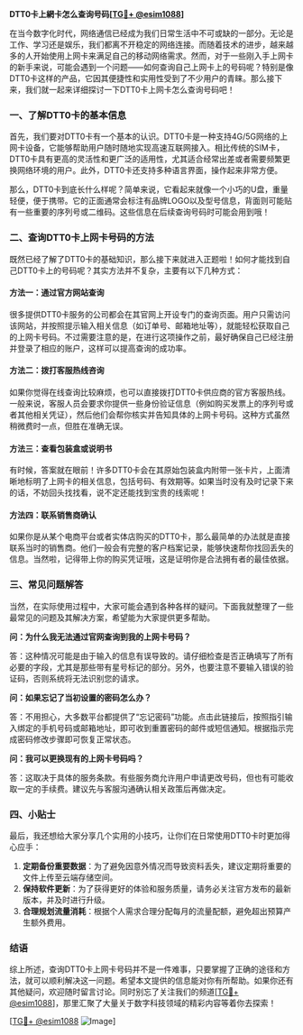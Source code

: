 **DTT0卡上網卡怎么查询号码[[TG💪+ @esim1088](https://t.me/s/esim1088)]**

在当今数字化时代，网络通信已经成为我们日常生活中不可或缺的一部分。无论是工作、学习还是娱乐，我们都离不开稳定的网络连接。而随着技术的进步，越来越多的人开始使用上网卡来满足自己的移动网络需求。然而，对于一些刚入手上网卡的新手来说，可能会遇到一个问题——如何查询自己上网卡上的号码呢？特别是像DTT0卡这样的产品，它因其便捷性和实用性受到了不少用户的青睐。那么接下来，我们就一起来详细探讨一下DTT0卡上网卡怎么查询号码吧！

### 一、了解DTT0卡的基本信息

首先，我们要对DTT0卡有一个基本的认识。DTT0卡是一种支持4G/5G网络的上网卡设备，它能够帮助用户随时随地实现高速互联网接入。相比传统的SIM卡，DTT0卡具有更高的灵活性和更广泛的适用性，尤其适合经常出差或者需要频繁更换网络环境的用户。此外，DTT0卡还支持多种语言界面，操作起来非常方便。

那么，DTT0卡到底长什么样呢？简单来说，它看起来就像一个小巧的U盘，重量轻便，便于携带。它的正面通常会标注有品牌LOGO以及型号信息，背面则可能贴有一些重要的序列号或二维码。这些信息在后续查询号码时可能会用到哦！

### 二、查询DTT0卡上网卡号码的方法

既然已经了解了DTT0卡的基础知识，那么接下来就进入正题啦！如何才能找到自己DTT0卡上的号码呢？其实方法并不复杂，主要有以下几种方式：

#### 方法一：通过官方网站查询

很多提供DTT0卡服务的公司都会在其官网上开设专门的查询页面。用户只需访问该网站，并按照提示输入相关信息（如订单号、邮箱地址等），就能轻松获取自己的上网卡号码。不过需要注意的是，在进行这项操作之前，最好确保自己已经注册并登录了相应的账户，这样可以提高查询的成功率。

#### 方法二：拨打客服热线咨询

如果你觉得在线查询比较麻烦，也可以直接拨打DTT0卡供应商的官方客服热线。一般来说，客服人员会要求你提供一些身份验证信息（例如购买发票上的序列号或者其他相关凭证），然后他们会帮你核实并告知具体的上网卡号码。这种方式虽然稍微费时一点，但胜在准确无误。

#### 方法三：查看包装盒或说明书

有时候，答案就在眼前！许多DTT0卡会在其原始包装盒内附带一张卡片，上面清晰地标明了上网卡的相关信息，包括号码、有效期等。如果当时没有及时记录下来的话，不妨回头找找看，说不定还能找到宝贵的线索呢！

#### 方法四：联系销售商确认

如果你是从某个电商平台或者实体店购买的DTT0卡，那么最简单的办法就是直接联系当时的销售商。他们一般会有完整的客户档案记录，能够快速帮你找回丢失的信息。当然啦，记得带上你的购买凭证哦，这是证明你是合法拥有者的最佳依据。

### 三、常见问题解答

当然，在实际使用过程中，大家可能会遇到各种各样的疑问。下面我就整理了一些最常见的问题及其解决方案，希望能为大家提供更多帮助。

**问：为什么我无法通过官网查询到我的上网卡号码？**

答：这种情况可能是由于输入的信息有误导致的。请仔细检查是否正确填写了所有必要的字段，尤其是那些带有星号标记的部分。另外，也要注意不要输入错误的验证码，否则系统将无法识别您的请求。

**问：如果忘记了当初设置的密码怎么办？**

答：不用担心，大多数平台都提供了“忘记密码”功能。点击此链接后，按照指引输入绑定的手机号码或邮箱地址，即可收到重置密码的邮件或短信通知。根据指示完成密码修改步骤即可恢复正常状态。

**问：我可以更换现有的上网卡号码吗？**

答：这取决于具体的服务条款。有些服务商允许用户申请更改号码，但也有可能收取一定的手续费。建议先与客服沟通确认相关政策后再做决定。

### 四、小贴士

最后，我还想给大家分享几个实用的小技巧，让你们在日常使用DTT0卡时更加得心应手：

1. **定期备份重要数据**：为了避免因意外情况而导致资料丢失，建议定期将重要的文件上传至云端存储空间。
2. **保持软件更新**：为了获得更好的体验和服务质量，请务必关注官方发布的最新版本，并及时进行升级。
3. **合理规划流量消耗**：根据个人需求合理分配每月的流量配额，避免超出预算产生额外费用。

### 结语

综上所述，查询DTT0卡上网卡号码并不是一件难事，只要掌握了正确的途径和方法，就可以顺利解决这一问题。希望本文提供的信息能对你有所帮助。如果你还有其他疑问，欢迎随时留言讨论。同时别忘了关注我们的频道[[TG💪+ @esim1088](https://t.me/s/esim1088)]，那里汇聚了大量关于数字科技领域的精彩内容等着你去探索！

[[TG💪+ @esim1088](https://t.me/s/esim1088) ![Image](https://i.postimg.cc/4NQfJmqS/Snipaste-2025-05-13-00-14-12.png)]